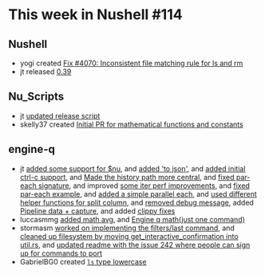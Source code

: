 # This week in Nushell #114

## Nushell

- yogi created [Fix #4070: Inconsistent file matching rule for ls and rm](https://github.com/nushell/nushell/pull/4099) 
- jt released [0.39](https://github.com/nushell/nushell/pull/4097) 

## Nu_Scripts

- jt [updated release script](https://github.com/nushell/nu_scripts/pull/102) 
- skelly37 created [Initial PR for mathematical functions and constants](https://github.com/nushell/nu_scripts/pull/101) 

## engine-q

- jt [added some support for $nu](https://github.com/nushell/engine-q/pull/265), and [added 'to json'](https://github.com/nushell/engine-q/pull/264), and [added initial ctrl-c support](https://github.com/nushell/engine-q/pull/262), and [Made the history path more central](https://github.com/nushell/engine-q/pull/261), and [fixed par-each signature](https://github.com/nushell/engine-q/pull/255), and improved [some iter perf improvements](https://github.com/nushell/engine-q/pull/254), and [fixed par-each example](https://github.com/nushell/engine-q/pull/253), and [added a simple parallel each](https://github.com/nushell/engine-q/pull/252), and [used different helper functions for split column](https://github.com/nushell/engine-q/pull/251), and [removed debug message](https://github.com/nushell/engine-q/pull/250), added [Pipeline data + capture](https://github.com/nushell/engine-q/pull/249), and added [clippy fixes](https://github.com/nushell/engine-q/pull/247) 
- luccasmmg [added math avg](https://github.com/nushell/engine-q/pull/260), and [Engine q math(just one command)](https://github.com/nushell/engine-q/pull/248) 
- stormasm [worked on implementing the filters/last command](https://github.com/nushell/engine-q/pull/259), and [cleaned up filesystem by moving get_interactive_confirmation into util.rs](https://github.com/nushell/engine-q/pull/246), and [updated readme with the issue 242 where people can sign up for commands to port](https://github.com/nushell/engine-q/pull/245) 
- GabrielBG0 created [`ls` type lowercase](https://github.com/nushell/engine-q/pull/257) 
